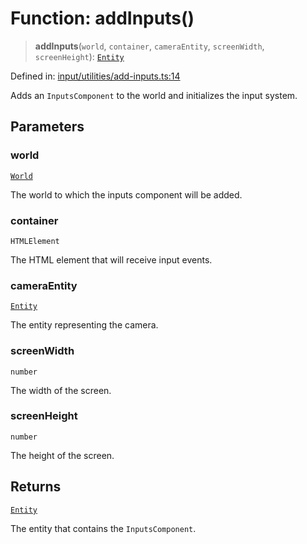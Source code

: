 # Function: addInputs()

> **addInputs**(`world`, `container`, `cameraEntity`, `screenWidth`, `screenHeight`): [`Entity`](../classes/Entity.md)

Defined in: [input/utilities/add-inputs.ts:14](https://github.com/Forge-Game-Engine/Forge/blob/5b90130e2e0c679482e3bd31c32cbea9b4cffce1/src/input/utilities/add-inputs.ts#L14)

Adds an `InputsComponent` to the world and initializes the input system.

## Parameters

### world

[`World`](../classes/World.md)

The world to which the inputs component will be added.

### container

`HTMLElement`

The HTML element that will receive input events.

### cameraEntity

[`Entity`](../classes/Entity.md)

The entity representing the camera.

### screenWidth

`number`

The width of the screen.

### screenHeight

`number`

The height of the screen.

## Returns

[`Entity`](../classes/Entity.md)

The entity that contains the `InputsComponent`.
